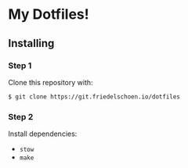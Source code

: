 # My Dotfiles!

## Installing

### Step 1

Clone this repository with:

```bash
$ git clone https://git.friedelschoen.io/dotfiles
```
### Step 2

Install dependencies:
- `stow`
- `make`


